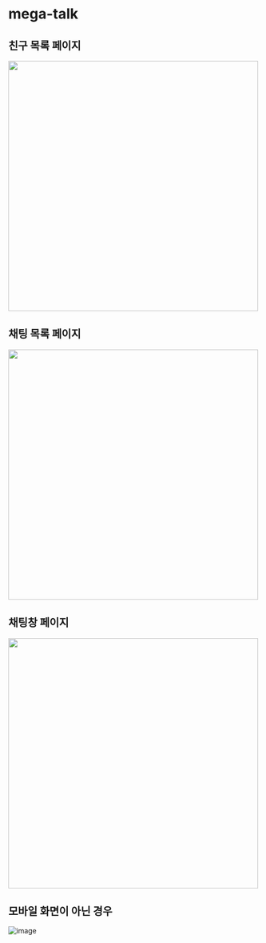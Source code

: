 # mega-talk

## 친구 목록 페이지
<img src="https://user-images.githubusercontent.com/65386533/192689292-a20c7414-831e-45d1-ac55-acca8de07169.png" width="500">

## 채팅 목록 페이지
<img src="https://user-images.githubusercontent.com/65386533/192696686-83f8c57e-7200-4416-9887-1734916ddee7.png" width="500px" >

## 채팅창 페이지
<img src="https://user-images.githubusercontent.com/65386533/192725886-75353b12-6a47-4f20-aeb3-c623dae30d94.png" width="500px" >

## 모바일 화면이 아닌 경우
![image](https://user-images.githubusercontent.com/65386533/192545732-64ddb692-d696-43d7-b9a0-9cf5a5e0eab2.png)
